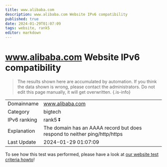 ```yaml
---
title: www.alibaba.com
description: www.alibaba.com Website IPv6 compatibility
published: true
date: 2024-01-29T01:07:09
tags: website, rank5
editor: markdown
---
```


# www.alibaba.com Website IPv6 compatibility

> The results shown here are accumulated by automation. If you think the data shown is wrong, please contact the administrators. 
> Do not edit this page manually, it will get overwritten.
{.is-info}


|   |   |
| - | - |
| Domainname | www.alibaba.com
| Category | bigtech |
| IPv6 ranking | rank5 :arrow_double_down: |
| Explanation | The domain has an AAAA record but does respond to neither ping/http/https |
| Last Update | 2024-01-29 01:07:09 |

To see how this test was performed, please have a look at [our website test criteria howto](/howto/testcriteria/website)!

